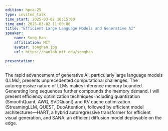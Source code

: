```yaml
---
edition: hpca-25
type: invited_talk
time_start: 2025-03-02 10:15:00
time_end: 2025-03-02 11:00:00
title: "Efficient Large Language Models and Generative AI"
speaker:
    name: Song Han 
    affiliation: MIT
    avatar: songhan.jpg  
    url: https://hanlab.mit.edu/songhan

presentation: 
---
```

The rapid advancement of generative AI, particularly large language models (LLMs), presents unprecedented computational challenges. The autoregressive nature of LLMs makes inference memory bounded. Generating long sequences further compounds the memory demand. I will present efficiency optimization techniques including quantization (SmoothQuant, AWQ, SVDQuant) and KV cache optimization (StreamingLLM, QUEST, DuoAttention), followed by efficient model architectures—HART, a hybrid autoregressive transformer for efficient visual generation, and SANA, an efficient diffusion model deployable on the edge.
